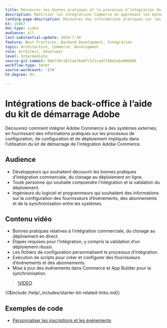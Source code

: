 ```yaml
---
title: Découvrez les bonnes pratiques et le processus d’intégration du kit de démarrage Adobe Commerce.
description: Maîtriser les intégrations Commerce en apprenant les bonnes pratiques et en obtenant des conseils d’intégration avec Adobe Starter Kit.
landing-page-description: Découvrez des informations pratiques sur les processus de configuration, de configuration et de déploiement impliqués dans l’utilisation du kit de démarrage.
kt: 15867
doc-type: video
audience: all
last-substantial-update: 2024-7-30
feature: Best Practices, Backend Development, Integration
topic: Architecture, Commerce, Development
role: Architect, Developer
level: Intermediate
source-git-commit: 98b739c1871ae764dfc521ca4f190e5abe00bb86
workflow-type: tm+mt
source-wordcount: '174'
ht-degree: 0%

---
```


# Intégrations de back-office à l’aide du kit de démarrage Adobe

Découvrez comment intégrer Adobe Commerce à des systèmes externes, en fournissant des informations pratiques sur les processus de configuration, de configuration et de déploiement impliqués dans l’utilisation du kit de démarrage de l’intégration Adobe Commerce.

## Audience

* Développeurs qui souhaitent découvrir les bonnes pratiques d’intégration commerciale, du clonage au déploiement en ligne.
* Toute personne qui souhaite comprendre l’intégration et la validation du déploiement.
* Ingénieurs du logiciel et programmeurs qui souhaitent des informations sur la configuration des fournisseurs d’événements, des abonnements et de la synchronisation entre les systèmes.

## Contenu vidéo

* Bonnes pratiques relatives à l’intégration commerciale, du clonage au déploiement en direct.
* Étapes requises pour l’intégration, y compris la validation d’un déploiement réussi.
* Les fichiers de configuration personnalisent le processus d’intégration.
* Exécution de scripts pour créer et configurer des fournisseurs d’événements et des abonnements.
* Mise à jour des événements dans Commerce et App Builder pour la synchronisation.

>[!VIDEO](https://video.tv.adobe.com/v/3452771?learn=on&captions=fre_fr)

{{$include /help/_includes/starter-kit-related-links.md}}

## Exemples de code

* [Personnaliser les inscriptions et les événements](https://github.com/adobe/adobe-commerce-samples/tree/main/starter-kit/customize-registrations-and-events)